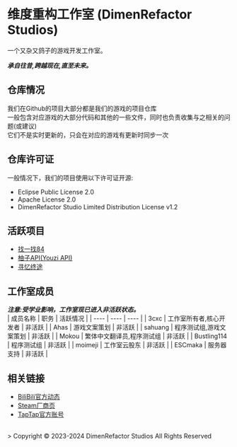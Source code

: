 # 维度重构工作室 (DimenRefactor Studios)

一个又杂又鸽子的游戏开发工作室。

_**承自往昔,跨越现在,直至未来。**_

## 仓库情况
我们在Github的项目大部分都是我们的游戏的项目仓库<br>
一般包含对应游戏的大部分代码和其他的一些文件，同时也负责收集与之相关的问题(或建议)<br>
它们不是实时更新的，只会在对应的游戏有更新时同步一次<br>

## 仓库许可证
一般情况下，我们的项目使用以下许可证开源:
- Eclipse Public License 2.0
- Apache License 2.0
- DimenRefactor Studio Limited Distribution License v1.2

## 活跃项目
- [找一找84](https://github.com/Nebula-Studios/84-Project)<br>
- [柚子API(Youzi API)](https://github.com/Nebula-Studios/Youzi-API)<br>
- [寻忆终途](https://github.com/Nebula-Studios/DimenBeat)

## 工作室成员
_**注意:受学业影响，工作室现已进入非活跃状态。**_
<br>
| 成员名称 | 职务 | 活跃情况 |
| ---- | ---- | ---- |
| 3cxc | 工作室所有者,核心开发者 | 非活跃 |
| Ahas | 游戏文案策划 | 非活跃 |
| sahuang | 程序测试组,游戏文案策划 | 非活跃 |
| Mokou | 繁体中文翻译员,程序测试组 | 非活跃 |
| Bustling114 | 程序测试组 | 非活跃 |
| moimeji | 工作室云股东 | 非活跃 |
| ESCmaka | 服务器支持 | 非活跃 |

## 相关链接
- [BiliBili官方动态](https://space.bilibili.com/3546784620087914/dynamic)
- [Steam厂商页](https://store.steampowered.com/developer/DimenRefactor-Studio)
- [TapTap官方账号](https://www.taptap.cn/developer/281931)
<br>
> Copyright © 2023-2024 DimenRefactor Studios All Rights Reserved
